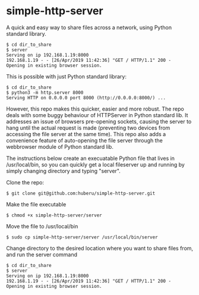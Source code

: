 # simple-http-server

A quick and easy way to share files across a network, using Python standard library.

	$ cd dir_to_share
	$ server
	Serving on ip 192.168.1.19:8000
	192.168.1.19 - - [26/Apr/2019 11:42:36] "GET / HTTP/1.1" 200 -
	Opening in existing browser session.

This is possible with just Python standard library:

	$ cd dir_to_share
	$ python3 -m http.server 8000
	Serving HTTP on 0.0.0.0 port 8000 (http://0.0.0.0:8000/) ...

However, this repo makes this quicker, easier and more robust. The repo deals with some buggy behaviour of HTTPServer in Python standard lib. It addresses an issue of browsers pre-opening sockets, causing the server to hang until the actual request is made (preventing two devices from accessing the file server at the same time). This repo also adds a convenience feature of auto-opening the file server through the webbrowser module of Python standard lib.

The instructions below create an execuatable Python file that lives in /usr/local/bin, so you can quickly get a local fileserver up and running by simply changing directory and typing "server".

Clone the repo: 

	$ git clone git@github.com:huberu/simple-http-server.git
    
Make the file executable 

	$ chmod +x simple-http-server/server

Move the file to /usr/local/bin

	$ sudo cp simple-http-server/server /usr/local/bin/server

Change directory to the desired location where you want to share files from, and run the server command

	$ cd dir_to_share
	$ server
	Serving on ip 192.168.1.19:8000
	192.168.1.19 - - [26/Apr/2019 11:42:36] "GET / HTTP/1.1" 200 -
	Opening in existing browser session.
